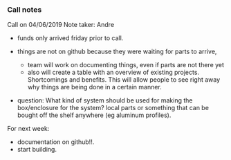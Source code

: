 ### Call notes

Call on 04/06/2019
Note taker: Andre 

- funds only arrived friday prior to call. 
- things are not on github because they were waiting for parts to arrive, 
  - team will work on documenting things, even if parts are not there yet
  - also will create a table with an overview of existing projects. Shortcomings and benefits. This will allow people to 
  see right away why things are being done in a certain manner.
  
- question: What kind of system should be used for making the box/enclosure for the system? local parts or something that 
can be bought off the shelf anywhere (eg aluminum profiles).

 For next week:
  - documentation on github!!.
  - start building.
  
  
